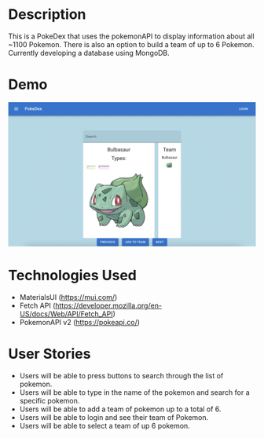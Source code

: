 # Description

This is a PokeDex that uses the pokemonAPI to display information about all ~1100 Pokemon. There is also an option to build a team of up to 6 Pokemon. Currently developing a database using MongoDB.

# Demo

![Loading](demo1.png)

# Technologies Used

* MaterialsUI (https://mui.com/)
* Fetch API (https://developer.mozilla.org/en-US/docs/Web/API/Fetch_API)
* PokemonAPI v2 (https://pokeapi.co/)


# User Stories

* Users will be able to press buttons to search through the list of pokemon.
* Users will be able to type in the name of the pokemon and search for a specific pokemon.
* Users will be able to add a team of pokemon up to a total of 6.
* Users will be able to login and see their team of Pokemon.
* Users will be able to select a team of up 6 pokemon.

